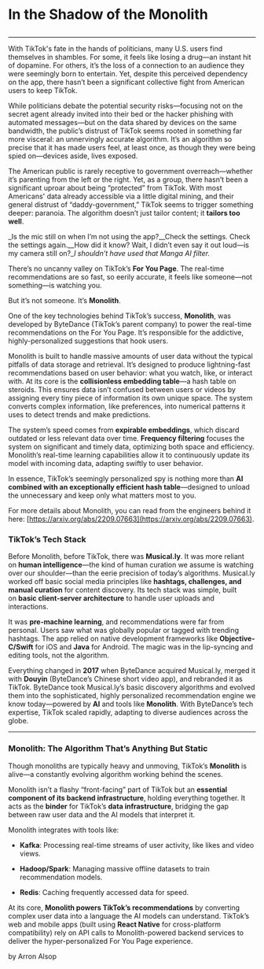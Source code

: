 



<h1>In the Shadow of the Monolith</h1>

<div style="border-bottom: 1px solid black; margin-top: 0; padding-bottom: 10px;"></div>

With TikTok's fate in the hands of politicians, many U.S. users find themselves in shambles. For some, it feels like losing a drug—an instant hit of dopamine. For others, it’s the loss of a connection to an audience they were seemingly born to entertain. Yet, despite this perceived dependency on the app, there hasn’t been a significant collective fight from American users to keep TikTok. 

While politicians debate the potential security risks—focusing not on the secret agent already invited into their bed or the hacker phishing with automated messages—but on the data shared by devices on the same bandwidth, the public’s distrust of TikTok seems rooted in something far more visceral: an unnervingly accurate algorithm. It’s an algorithm so precise that it has made users feel, at least once, as though they were being spied on—devices aside, lives exposed.

The American public is rarely receptive to government overreach—whether it’s parenting from the left or the right. Yet, as a group, there hasn’t been a significant uproar about being “protected” from TikTok. With most Americans' data already accessible via a little digital mining, and their general distrust of “daddy-government,” TikTok seems to trigger something deeper: paranoia. The algorithm doesn’t just tailor content; it **tailors too well**.

_Is the mic still on when I’m not using the app?__Check the settings. Check the settings again.__How did it know? Wait, I didn’t even say it out loud—is my camera still on?__I shouldn’t have used that Manga AI filter._

There’s no uncanny valley on TikTok’s **For You Page**. The real-time recommendations are so fast, so eerily accurate, it feels like someone—not something—is watching you.

But it’s not someone. It’s **Monolith**.

One of the key technologies behind TikTok’s success, **Monolith**, was developed by ByteDance (TikTok’s parent company) to power the real-time recommendations on the For You Page. It’s responsible for the addictive, highly-personalized suggestions that hook users.

Monolith is built to handle massive amounts of user data without the typical pitfalls of data storage and retrieval. It’s designed to produce lightning-fast recommendations based on user behavior: what you watch, like, or interact with. At its core is the **collisionless embedding table**—a hash table on steroids. This ensures data isn’t confused between users or videos by assigning every tiny piece of information its own unique space. The system converts complex information, like preferences, into numerical patterns it uses to detect trends and make predictions.

The system’s speed comes from **expirable embeddings**, which discard outdated or less relevant data over time. **Frequency filtering** focuses the system on significant and timely data, optimizing both space and efficiency. Monolith’s real-time learning capabilities allow it to continuously update its model with incoming data, adapting swiftly to user behavior.

In essence, TikTok’s seemingly personalized spy is nothing more than **AI combined with an exceptionally efficient hash table**—designed to unload the unnecessary and keep only what matters most to you.

For more details about Monolith, you can read from the engineers behind it here: [https://arxiv.org/abs/2209.07663](https://arxiv.org/abs/2209.07663).

  

### **TikTok’s Tech Stack**

Before Monolith, before TikTok, there was **Musical.ly**. It was more reliant on **human intelligence**—the kind of human curation we assume is watching over our shoulder—than the eerie precision of today’s algorithms. Musical.ly worked off basic social media principles like **hashtags, challenges, and manual curation** for content discovery. Its tech stack was simple, built on **basic client-server architecture** to handle user uploads and interactions.

It was **pre-machine learning**, and recommendations were far from personal. Users saw what was globally popular or tagged with trending hashtags. The app relied on native development frameworks like **Objective-C/Swift** for iOS and **Java** for Android. The magic was in the lip-syncing and editing tools, not the algorithm.

Everything changed in **2017** when ByteDance acquired Musical.ly, merged it with **Douyin** (ByteDance’s Chinese short video app), and rebranded it as TikTok. ByteDance took Musical.ly’s basic discovery algorithms and evolved them into the sophisticated, highly personalized recommendation engine we know today—powered by **AI** and tools like **Monolith**. With ByteDance’s tech expertise, TikTok scaled rapidly, adapting to diverse audiences across the globe.

  

- - -

  

### **Monolith: The Algorithm That’s Anything But Static**

Though monoliths are typically heavy and unmoving, TikTok’s **Monolith** is alive—a constantly evolving algorithm working behind the scenes.

Monolith isn’t a flashy “front-facing” part of TikTok but an **essential component of its backend infrastructure**, holding everything together. It acts as the **binder** for TikTok’s **data infrastructure**, bridging the gap between raw user data and the AI models that interpret it.

Monolith integrates with tools like:

*   **Kafka**: Processing real-time streams of user activity, like likes and video views.
    
*   **Hadoop/Spark**: Managing massive offline datasets to train recommendation models.
    
*   **Redis**: Caching frequently accessed data for speed.
    

At its core, **Monolith powers TikTok’s recommendations** by converting complex user data into a language the AI models can understand. TikTok’s web and mobile apps (built using **React Native** for cross-platform compatibility) rely on API calls to Monolith-powered backend services to deliver the hyper-personalized For You Page experience.


by Arron Alsop
